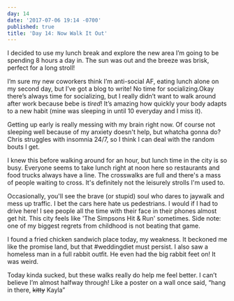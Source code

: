 ```yaml
---
day: 14
date: '2017-07-06 19:14 -0700'
published: true
title: 'Day 14: Now Walk It Out'
---
```

I decided to use my lunch break and explore the new area I’m going to be spending 8 hours a day in. The sun was out and the breeze was brisk, perfect for a long stroll!

I’m sure my new coworkers think I’m anti-social AF, eating lunch alone on my second day, but I’ve got a blog to write! No time for socializing.Okay there’s always time for socializing, but I really didn’t want to walk around after work because bebe is _tired_! It’s amazing how quickly your body adapts to a new habit (mine was sleeping in until 10 everyday and I miss it). 

Getting up early is really messing with my brain right now. Of course not sleeping well because of my anxiety doesn't help, but whatcha gonna do? Chris struggles with insomnia 24/7, so I think I can deal with the random bouts I get.

I knew this before walking around for an hour, but lunch time in the city is so busy.  Everyone seems to take lunch right at noon here so restaurants and food trucks always have a line. The crosswalks are full and there's a mass of people waiting to cross. It's definitely not the leisurely strolls I'm used to.

Occasionally, you'll see the brave (or stupid) soul who dares to jaywalk and mess up traffic. I bet the cars here hate us pedestrians. I would if I had to drive here! I see people all the time with their face in their phones almost get hit. This city feels like 'The Simpsons Hit & Run' sometimes. Side note: one of my biggest regrets from childhood is not beating that game.

I found a fried chicken sandwich place today, my weakness. It beckoned me like the promise land, but that #weddingdiet must persist. I also saw a homeless man in a full rabbit outfit. He even had the big rabbit feet on! It was weird. 

Today kinda sucked, but these walks really do help me feel better. I can’t believe I’m almost halfway through! Like a poster on a wall once said, “hang in there, ~~kitty~~ Kayla”

